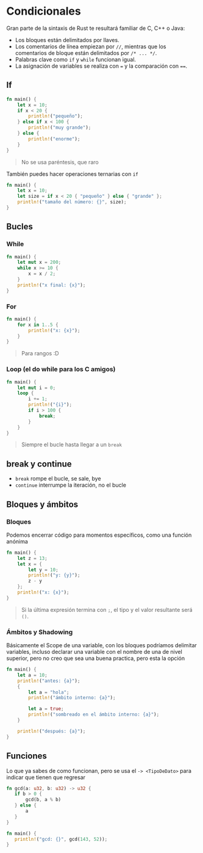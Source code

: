 # Condicionales

Gran parte de la sintaxis de Rust te resultará familiar de C, C++ o Java:

- Los bloques están delimitados por llaves.
- Los comentarios de línea empiezan por `//`, mientras que los comentarios de bloque están delimitados por `/* ... */`.
- Palabras clave como `if` y `while` funcionan igual.
- La asignación de variables se realiza con `=` y la comparación con `==`.

## If

```rust
fn main() {
    let x = 10;
    if x < 20 {
        println!("pequeño");
    } else if x < 100 {
        println!("muy grande");
    } else {
        println!("enorme");
    }
}
```

> No se usa paréntesis, que raro

También puedes hacer operaciones ternarias con `if`

```rust
fn main() {
    let x = 10;
    let size = if x < 20 { "pequeño" } else { "grande" };
    println!("tamaño del número: {}", size);
}
```

## Bucles

### While

```rust
fn main() {
    let mut x = 200;
    while x >= 10 {
        x = x / 2;
    }
    println!("x final: {x}");
}
```

### For

```rust
fn main() {
    for x in 1..5 {
        println!("x: {x}");
    }
}
```

> Para rangos :D

### Loop (el do while para los C amigos)

```rust
fn main() {
    let mut i = 0;
    loop {
        i += 1;
        println!("{i}");
        if i > 100 {
            break;
        }
    }
}
```

> Siempre el bucle hasta llegar a un `break`

## break y continue

- `break` rompe el bucle, se sale, bye
- `continue` interrumpe la iteración, no el bucle

## Bloques y ámbitos

### Bloques

Podemos encerrar código para momentos específicos, como una función anónima

```rust
fn main() {
    let z = 13;
    let x = {
        let y = 10;
        println!("y: {y}");
        z - y
    };
    println!("x: {x}");
}
```

> Si la última expresión termina con `;`, el tipo y el valor resultante será `()`.

### Ámbitos y Shadowing

Básicamente el Scope de una variable, con los bloques podríamos delimitar variables, incluso declarar una variable con el nombre de una de nivel superior, pero no creo que sea una buena practica, pero esta la opción

```rust
fn main() {
    let a = 10;
    println!("antes: {a}");
    {
        let a = "hola";
        println!("ámbito interno: {a}");

        let a = true;
        println!("sombreado en el ámbito interno: {a}");
    }

    println!("después: {a}");
}
```

## Funciones

Lo que ya sabes de como funcionan, pero se usa el `-> <TipoDeDato>` para indicar que tienen que regresar

```rust
fn gcd(a: u32, b: u32) -> u32 {
   if b > 0 {
       gcd(b, a % b)
   } else {
       a
   }
}

fn main() {
   println!("gcd: {}", gcd(143, 52));
}
```
